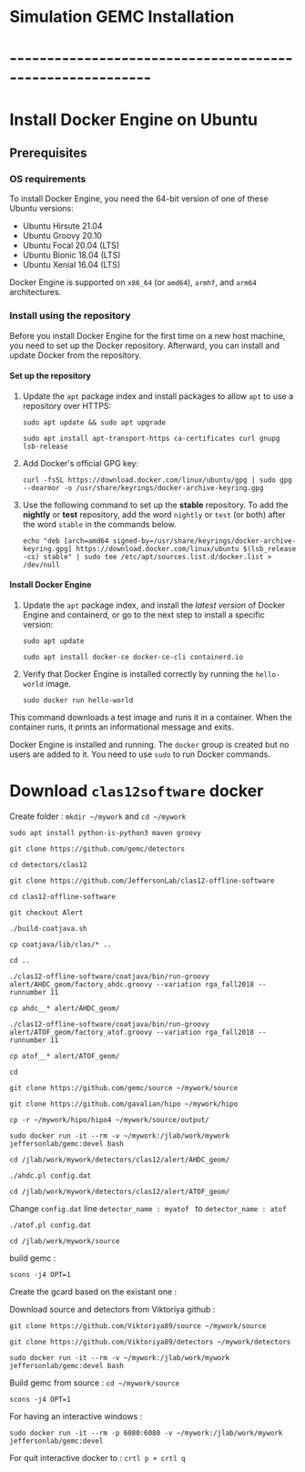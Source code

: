 # Simulation GEMC Installation

# ---------------------------------------------------------

# Install Docker Engine on Ubuntu

## Prerequisites

### OS requirements

To install Docker Engine, you need the 64-bit version of one of these Ubuntu
versions:

- Ubuntu Hirsute 21.04
- Ubuntu Groovy 20.10
- Ubuntu Focal 20.04 (LTS)
- Ubuntu Bionic 18.04 (LTS)
- Ubuntu Xenial 16.04 (LTS)

Docker Engine is supported on `x86_64` (or `amd64`), `armhf`, and `arm64` architectures.

### Install using the repository

Before you install Docker Engine for the first time on a new host machine, you need
to set up the Docker repository. Afterward, you can install and update Docker
from the repository.

#### Set up the repository

1. Update the `apt` package index and install packages to allow `apt` to use a repository over HTTPS:

   ```console
   sudo apt update && sudo apt upgrade
   ```
   ```console
   sudo apt install apt-transport-https ca-certificates curl gnupg lsb-release
   ```

3. Add Docker's official GPG key:

   ```console
   curl -fsSL https://download.docker.com/linux/ubuntu/gpg | sudo gpg --dearmor -o /usr/share/keyrings/docker-archive-keyring.gpg
   ```

4. Use the following command to set up the **stable** repository. To add the
   **nightly** or **test** repository, add the word `nightly` or `test` (or both)
   after the word `stable` in the commands below.

   ```console
   echo "deb [arch=amd64 signed-by=/usr/share/keyrings/docker-archive-keyring.gpg] https://download.docker.com/linux/ubuntu $(lsb_release -cs) stable" | sudo tee /etc/apt/sources.list.d/docker.list > /dev/null
   ```

#### Install Docker Engine

1. Update the `apt` package index, and install the _latest version_ of Docker
   Engine and containerd, or go to the next step to install a specific version:

   ```console
   sudo apt update
   ```
   ```console
   sudo apt install docker-ce docker-ce-cli containerd.io
   ```

2. Verify that Docker Engine is installed correctly by running the `hello-world`
   image.

   ```console
   sudo docker run hello-world
   ```

This command downloads a test image and runs it in a container. When the
container runs, it prints an informational message and exits.

Docker Engine is installed and running. The `docker` group is created but no users
are added to it. You need to use `sudo` to run Docker commands.


# Download `clas12software` docker

Create folder : `mkdir ~/mywork` and `cd ~/mywork`

   ```console 
   sudo apt install python-is-python3 maven groovy
   ```

   ```console 
   git clone https://github.com/gemc/detectors 
   ```
   
   ```console 
   cd detectors/clas12
   ```
   ```console 
   git clone https://github.com/JeffersonLab/clas12-offline-software
   ```
   ```console 
   cd clas12-offline-software
   ```
   ```console 
   git checkout Alert
   ```
   ```console 
   ./build-coatjava.sh
   ```
   ```console 
   cp coatjava/lib/clas/* ..
   ```
   ```console 
   cd .. 
   ```
   ```console 
   ./clas12-offline-software/coatjava/bin/run-groovy alert/AHDC_geom/factory_ahdc.groovy --variation rga_fall2018 --runnumber 11
   ```
   ```console 
   cp ahdc__* alert/AHDC_geom/
   ```
   ```console 
   ./clas12-offline-software/coatjava/bin/run-groovy alert/ATOF_geom/factory_atof.groovy --variation rga_fall2018 --runnumber 11
   ```
   ```console 
   cp atof__* alert/ATOF_geom/
   ```
   ```console 
   cd
   ```
   ```console
   git clone https://github.com/gemc/source ~/mywork/source
   ```   
   ```console
   git clone https://github.com/gavalian/hipo ~/mywork/hipo
   ``` 
   ```console
   cp -r ~/mywork/hipo/hipo4 ~/mywork/source/output/
   ``` 
   ```console
   sudo docker run -it --rm -v ~/mywork:/jlab/work/mywork jeffersonlab/gemc:devel bash
   ```
   ```console
   cd /jlab/work/mywork/detectors/clas12/alert/AHDC_geom/
   ```
   ```console
   ./ahdc.pl config.dat
   ```   
   ```console
   cd /jlab/work/mywork/detectors/clas12/alert/ATOF_geom/  
   ```
   Change `config.dat` line `detector_name : myatof ` to `detector_name : atof ` 
   
   ```console
   ./atof.pl config.dat
   ```   
   
   
   ```console
   cd /jlab/work/mywork/source 
   ```   
   
   build gemc : 
   ```console
   scons -j4 OPT=1
   ```   
   Create the gcard based on the existant one : 
   





















Download source and detectors from Viktoriya github :
   ```console
   git clone https://github.com/Viktoriya89/source ~/mywork/source
   ```
   ```console
   git clone https://github.com/Viktoriya89/detectors ~/mywork/detectors
   ```

   ```console
   sudo docker run -it --rm -v ~/mywork:/jlab/work/mywork jeffersonlab/gemc:devel bash
   ```

   Build gemc from source : `cd ~/mywork/source`
   ```console
   scons -j4 OPT=1
   ```

   For having an interactive windows :

   ```console
   sudo docker run -it --rm -p 6080:6080 -v ~/mywork:/jlab/work/mywork jeffersonlab/gemc:devel
   ```

   For quit interactive docker to : `crtl p + crtl q`
